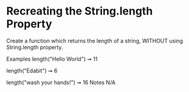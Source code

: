 # Recreating the String.length Property

Create a function which returns the length of a string, WITHOUT using String.length property.

Examples
length("Hello World") ➞ 11

length("Edabit") ➞ 6

length("wash your hands!") ➞ 16
Notes
N/A
